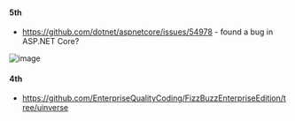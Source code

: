 #### 5th
- https://github.com/dotnet/aspnetcore/issues/54978 - found a bug in ASP.NET Core?


![image](https://github.com/gurustron/stream-notes/assets/6535969/b178589e-0ed4-492d-9625-049935a909ce)


#### 4th
- https://github.com/EnterpriseQualityCoding/FizzBuzzEnterpriseEdition/tree/uinverse
